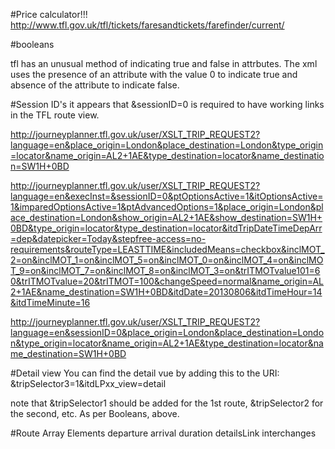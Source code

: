 #Price calculator!!!
http://www.tfl.gov.uk/tfl/tickets/faresandtickets/farefinder/current/

#booleans

tfl has an unusual method of indicating true and false in attrbutes. The xml uses 
the presence of an attribute with the value 0 to indicate true and absence of the 
attribute to indicate false.


#Session ID's
it appears that &sessionID=0 is required to have working links in the TFL route
view.

http://journeyplanner.tfl.gov.uk/user/XSLT_TRIP_REQUEST2?language=en&place_origin=London&place_destination=London&type_origin=locator&name_origin=AL2+1AE&type_destination=locator&name_destination=SW1H+0BD

http://journeyplanner.tfl.gov.uk/user/XSLT_TRIP_REQUEST2?language=en&execInst=&sessionID=0&ptOptionsActive=1&itOptionsActive=1&imparedOptionsActive=1&ptAdvancedOptions=1&place_origin=London&place_destination=London&show_origin=AL2+1AE&show_destination=SW1H+0BD&type_origin=locator&type_destination=locator&itdTripDateTimeDepArr=dep&datepicker=Today&stepfree-access=no-requirements&routeType=LEASTTIME&includedMeans=checkbox&inclMOT_2=on&inclMOT_1=on&inclMOT_5=on&inclMOT_0=on&inclMOT_4=on&inclMOT_9=on&inclMOT_7=on&inclMOT_8=on&inclMOT_3=on&trITMOTvalue101=60&trITMOTvalue=20&trITMOT=100&changeSpeed=normal&name_origin=AL2+1AE&name_destination=SW1H+0BD&itdDate=20130806&itdTimeHour=14&itdTimeMinute=16

http://journeyplanner.tfl.gov.uk/user/XSLT_TRIP_REQUEST2?language=en&sessionID=0&place_origin=London&place_destination=London&type_origin=locator&name_origin=AL2+1AE&type_destination=locator&name_destination=SW1H+0BD

#Detail view
You can find the detail vue by adding this to the URI:
&tripSelector3=1&itdLPxx_view=detail

note that &tripSelector1 should be added for the 1st route, &tripSelector2 for
the second, etc. As per Booleans, above.

#Route Array Elements
departure
arrival
duration
detailsLink
interchanges